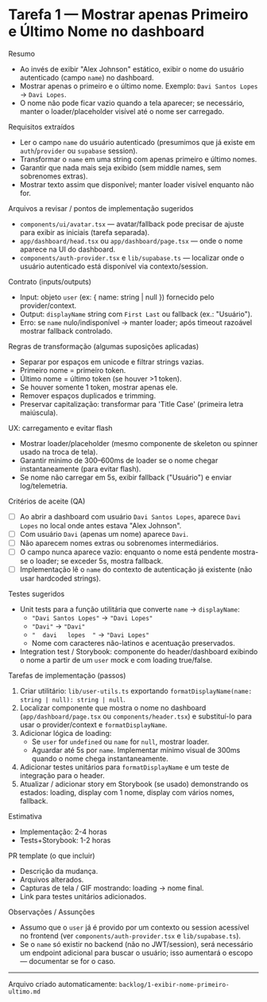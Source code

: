 # Tarefa 1 — Mostrar apenas Primeiro e Último Nome no dashboard

Resumo
- Ao invés de exibir "Alex Johnson" estático, exibir o nome do usuário autenticado (campo `name`) no dashboard.
- Mostrar apenas o primeiro e o último nome. Exemplo: `Davi Santos Lopes` → `Davi Lopes`.
- O nome não pode ficar vazio quando a tela aparecer; se necessário, manter o loader/placeholder visível até o nome ser carregado.

Requisitos extraídos
- Ler o campo `name` do usuário autenticado (presumimos que já existe em `auth`/`provider` ou `supabase` session).
- Transformar o `name` em uma string com apenas primeiro e último nomes.
- Garantir que nada mais seja exibido (sem middle names, sem sobrenomes extras).
- Mostrar texto assim que disponível; manter loader visível enquanto não for.

Arquivos a revisar / pontos de implementação sugeridos
- `components/ui/avatar.tsx` — avatar/fallback pode precisar de ajuste para exibir as iniciais (tarefa separada).
- `app/dashboard/head.tsx` ou `app/dashboard/page.tsx` — onde o nome aparece na UI do dashboard.
- `components/auth-provider.tsx` e `lib/supabase.ts` — localizar onde o usuário autenticado está disponível via contexto/session.

Contrato (inputs/outputs)
- Input: objeto `user` (ex: { name: string | null }) fornecido pelo provider/context.
- Output: `displayName` string com `First Last` ou fallback (ex.: "Usuário").
- Erro: se `name` nulo/indisponível → manter loader; após timeout razoável mostrar fallback controlado.

Regras de transformação (algumas suposições aplicadas)
- Separar por espaços em unicode e filtrar strings vazias.
- Primeiro nome = primeiro token.
- Último nome = último token (se houver >1 token).
- Se houver somente 1 token, mostrar apenas ele.
- Remover espaços duplicados e trimming.
- Preservar capitalização: transformar para 'Title Case' (primeira letra maiúscula).

UX: carregamento e evitar flash
- Mostrar loader/placeholder (mesmo componente de skeleton ou spinner usado na troca de tela).
- Garantir mínimo de 300–600ms de loader se o nome chegar instantaneamente (para evitar flash).
- Se nome não carregar em 5s, exibir fallback ("Usuário") e enviar log/telemetria.

Critérios de aceite (QA)
- [ ] Ao abrir a dashboard com usuário `Davi Santos Lopes`, aparece `Davi Lopes` no local onde antes estava "Alex Johnson".
- [ ] Com usuário `Davi` (apenas um nome) aparece `Davi`.
- [ ] Não aparecem nomes extras ou sobrenomes intermediários.
- [ ] O campo nunca aparece vazio: enquanto o nome está pendente mostra-se o loader; se exceder 5s, mostra fallback.
- [ ] Implementação lê o `name` do contexto de autenticação já existente (não usar hardcoded strings).

Testes sugeridos
- Unit tests para a função utilitária que converte `name` → `displayName`:
  - `"Davi Santos Lopes"` → `"Davi Lopes"`
  - `"Davi"` → `"Davi"`
  - `"  davi   lopes  "` → `"Davi Lopes"`
  - Nome com caracteres não-latinos e acentuação preservados.
- Integration test / Storybook: componente do header/dashboard exibindo o nome a partir de um `user` mock e com loading true/false.

Tarefas de implementação (passos)
1. Criar utilitário: `lib/user-utils.ts` exportando `formatDisplayName(name: string | null): string | null`.
2. Localizar componente que mostra o nome no dashboard (`app/dashboard/page.tsx` ou `components/header.tsx`) e substituí-lo para usar o provider/context e `formatDisplayName`.
3. Adicionar lógica de loading:
   - Se `user` for `undefined` ou `name` for `null`, mostrar loader.
   - Aguardar até 5s por `name`. Implementar mínimo visual de 300ms quando o nome chega instantaneamente.
4. Adicionar testes unitários para `formatDisplayName` e um teste de integração para o header.
5. Atualizar / adicionar story em Storybook (se usado) demonstrando os estados: loading, display com 1 nome, display com vários nomes, fallback.

Estimativa
- Implementação: 2-4 horas
- Tests+Storybook: 1-2 horas

PR template (o que incluir)
- Descrição da mudança.
- Arquivos alterados.
- Capturas de tela / GIF mostrando: loading → nome final.
- Link para testes unitários adicionados.

Observações / Assunções
- Assumo que o `user` já é provido por um contexto ou session acessível no frontend (ver `components/auth-provider.tsx` e `lib/supabase.ts`).
- Se o `name` só existir no backend (não no JWT/session), será necessário um endpoint adicional para buscar o usuário; isso aumentará o escopo — documentar se for o caso.

---

Arquivo criado automaticamente: `backlog/1-exibir-nome-primeiro-ultimo.md`
